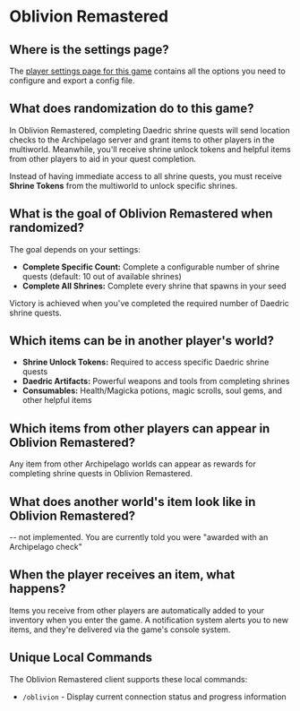 # Oblivion Remastered

## Where is the settings page?

The [player settings page for this game](../player-settings) contains all the options you need to configure and export a config file.

## What does randomization do to this game?

In Oblivion Remastered, completing Daedric shrine quests will send location checks to the Archipelago server and grant items to other players in the multiworld. Meanwhile, you'll receive shrine unlock tokens and helpful items from other players to aid in your quest completion.

Instead of having immediate access to all shrine quests, you must receive **Shrine Tokens** from the multiworld to unlock specific shrines.

## What is the goal of Oblivion Remastered when randomized?

The goal depends on your settings:

- **Complete Specific Count:** Complete a configurable number of shrine quests (default: 10 out of available shrines)
- **Complete All Shrines:** Complete every shrine that spawns in your seed

Victory is achieved when you've completed the required number of Daedric shrine quests.

## Which items can be in another player's world?

- **Shrine Unlock Tokens:** Required to access specific Daedric shrine quests
- **Daedric Artifacts:** Powerful weapons and tools from completing shrines
- **Consumables:** Health/Magicka potions, magic scrolls, soul gems, and other helpful items

## Which items from other players can appear in Oblivion Remastered?

Any item from other Archipelago worlds can appear as rewards for completing shrine quests in Oblivion Remastered.

## What does another world's item look like in Oblivion Remastered?

-- not implemented. You are currently told you were "awarded with an Archipelago check"

## When the player receives an item, what happens?

Items you receive from other players are automatically added to your inventory when you enter the game. A notification system alerts you to new items, and they're delivered via the game's console system.

## Unique Local Commands

The Oblivion Remastered client supports these local commands:

- `/oblivion` - Display current connection status and progress information 